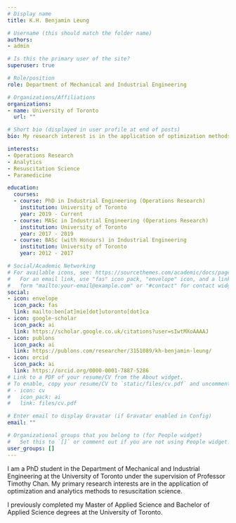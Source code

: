 ```yaml
---
# Display name
title: K.H. Benjamin Leung

# Username (this should match the folder name)
authors:
- admin

# Is this the primary user of the site?
superuser: true

# Role/position
role: Department of Mechanical and Industrial Engineering

# Organizations/Affiliations
organizations:
- name: University of Toronto
  url: ""

# Short bio (displayed in user profile at end of posts)
bio: My research interest is in the application of optimization methods to prehospital medicine.

interests:
- Operations Research
- Analytics
- Resuscitation Science
- Paramedicine

education:
  courses:
  - course: PhD in Industrial Engineering (Operations Research)
    institution: University of Toronto
    year: 2019 - Current
  - course: MASc in Industrial Engineering (Operations Research)
    institution: University of Toronto
    year: 2017 - 2019
  - course: BASc (with Honours) in Industrial Engineering
    institution: University of Toronto
    year: 2012 - 2017

# Social/Academic Networking
# For available icons, see: https://sourcethemes.com/academic/docs/page-builder/#icons
#   For an email link, use "fas" icon pack, "envelope" icon, and a link in the
#   form "mailto:your-email@example.com" or "#contact" for contact widget.
social:
- icon: envelope
  icon_pack: fas
  link: mailto:ben[at]mie[dot]utoronto[dot]ca
- icon: google-scholar
  icon_pack: ai
  link: https://scholar.google.co.uk/citations?user=sIwtMXoAAAAJ
- icon: publons
  icon_pack: ai
  link: https://publons.com/researcher/3151089/kh-benjamin-leung/
- icon: orcid
  icon_pack: ai
  link: https://orcid.org/0000-0001-7887-5286
# Link to a PDF of your resume/CV from the About widget.
# To enable, copy your resume/CV to `static/files/cv.pdf` and uncomment the lines below.
# - icon: cv
#   icon_pack: ai
#   link: files/cv.pdf

# Enter email to display Gravatar (if Gravatar enabled in Config)
email: ""

# Organizational groups that you belong to (for People widget)
#   Set this to `[]` or comment out if you are not using People widget.
user_groups: []
---
```


I am a PhD student in the Department of Mechanical and Industrial Engineering at the University of Toronto under the supervision of Professor Timothy Chan. My primary research interests are in the application of optimization and analytics methods to resuscitation science.

I previously completed my Master of Applied Science and Bachelor of Applied Science degrees at the University of Toronto.
